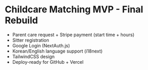 
# Childcare Matching MVP - Final Rebuild

- Parent care request + Stripe payment (start time + hours)
- Sitter registration
- Google Login (NextAuth.js)
- Korean/English language support (i18next)
- TailwindCSS design
- Deploy-ready for GitHub + Vercel
